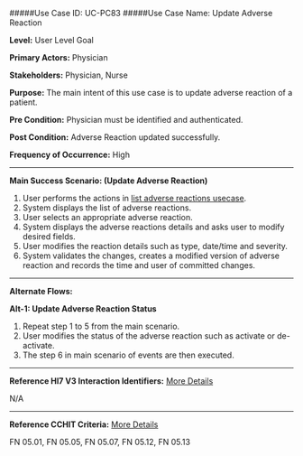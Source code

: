 #####Use Case ID: UC-PC83
#####Use Case Name: Update Adverse Reaction

**Level:**                     User Level Goal

**Primary Actors:**            Physician

**Stakeholders:**              Physician, Nurse

**Purpose:**                   The main intent of this use case is to update adverse reaction of a patient.

**Pre Condition:**             Physician must be identified and authenticated.

**Post Condition:**            Adverse Reaction updated successfully.

**Frequency of Occurrence:**   High
__________________________________________________________
**Main Success Scenario: (Update Adverse Reaction)**

1.  User performs the actions in [list adverse reactions usecase](../read/PC81-list-adverse-reactions.md).
2.	System displays the list of adverse reactions.
3.	User selects an appropriate adverse reaction.
4.	System displays the adverse reactions details and asks user to modify desired fields.
5.	User modifies the reaction details such as type, date/time and severity.
6.	System validates the changes, creates a modified version of adverse reaction and records the time and user of committed changes.

__________________________________________________________
**Alternate Flows:**

**Alt-1: Update Adverse Reaction Status**

1.	Repeat step 1 to 5 from the main scenario.
2.	User modifies the status of the adverse reaction such as activate or de-activate.
3.	The step 6 in main scenario of events are then executed.

________________________________________________________________________
**Reference Hl7 V3 Interaction Identifiers:**
[More Details](http://www.hl7.org/implement/standards/product_brief.cfm?product_id=306)

N/A
_______________________________________________________________
**Reference CCHIT Criteria:**
[More Details](https://www.cchit.org/cchit-certified)

FN 05.01, FN 05.05, FN 05.07, FN 05.12, FN 05.13
